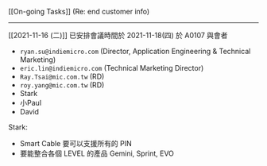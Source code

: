 [[On-going Tasks]]
(Re: end customer info)

---



[[2021-11-16 (二)]]
已安排會議時間於 2021-11-18(四) 於 A0107 與會者
- `ryan.su@indiemicro.com` (Director, Application Engineering & Technical Marketing)
- `eric.lin@indiemicro.com` (Technical Marketing Director)
- `Ray.Tsai@mic.com.tw` (RD)
- `roy.yang@mic.com.tw` (RD)
- Stark
- 小Paul
- David

Stark: 
- Smart Cable 要可以支援所有的 PIN
- 要能整合各個 LEVEL 的產品 Gemini, Sprint, EVO
